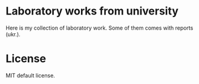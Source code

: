 # Laboratory works from university

Here is my collection of laboratory work. Some of them comes with reports (ukr.). 

# License

MIT default license.
